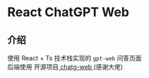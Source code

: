# React ChatGPT Web

## 介绍

使用 React + Ts 技术栈实现的 `gpt-web` 问答页面  
后端使用 开源项目<a href="https://github.com/binjie09/chatgpt-web"> chatg-web </a>(感谢大佬)
